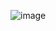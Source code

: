  ![image](https://github.com/BigBigOcean/FengHeCards/blob/master/%E6%B5%B7%E6%8A%A5%E5%9B%BE%E7%89%87/%E5%B0%B1%E8%BF%99%E4%B8%80%E5%88%BB%EF%BC%8C%E5%B8%AE%E6%88%91%E5%B8%A6%E4%B8%AA%E9%A5%AD.jpg)

